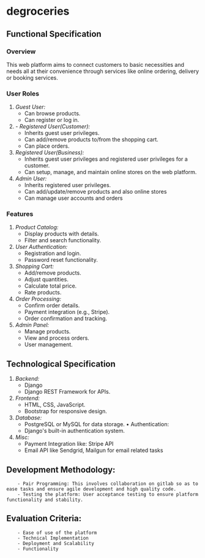 # degroceries

## Functional Specification

### Overview

This web platform aims to connect customers to basic necessities and needs all at their convenience through services like online ordering, delivery or booking services.

### User Roles

1. _Guest User:_
   - Can browse products.
   - Can register or log in.
2. _- Registered User(Customer):_
   - Inherits guest user privileges.
   - Can add/remove products to/from the shopping cart.
   - Can place orders.
3. _Registered User(Business):_
   - Inherits guest user privileges and registered user privileges for a customer.
   - Can setup, manage, and maintain online stores on the web platform.
4. _Admin User:_
   - Inherits registered user privileges.
   - Can add/update/remove products and also online stores
   - Can manage user accounts and orders

### Features

1. _Product Catalog:_
   - Display products with details.
   - Filter and search functionality.
2. _User Authentication:_
   - Registration and login.
   - Password reset functionality.
3. _Shopping Cart:_
   - Add/remove products.
   - Adjust quantities.
   - Calculate total price.
   - Rate products.
4. _Order Processing:_
   - Confirm order details.
   - Payment integration (e.g., Stripe).
   - Order confirmation and tracking.
5. _Admin Panel:_
   - Manage products.
   - View and process orders.
   - User management.

## Technological Specification

1.  _Backend:_
    - Django
    - Django REST Framework for APIs.
2.  _Frontend:_
    - HTML, CSS, JavaScript.
    - Bootstrap for responsive design.
3.  _Database:_
    - PostgreSQL or MySQL for data storage.
      • Authentication:
    - Django's built-in authentication system.
4.  _Misc:_
    - Payment Integration like: Stripe API
    - Email API like Sendgrid, Mailgun for email related tasks

## Development Methodology:

        - Pair Programming: This involves collaboration on gitlab so as to ease tasks and ensure agile development and high quality code.
        - Testing the platform: User acceptance testing to ensure platform functionality and stability.

## Evaluation Criteria:

        - Ease of use of the platform
        - Technical Implementation
        - Deployment and Scalability
        - Functionality
